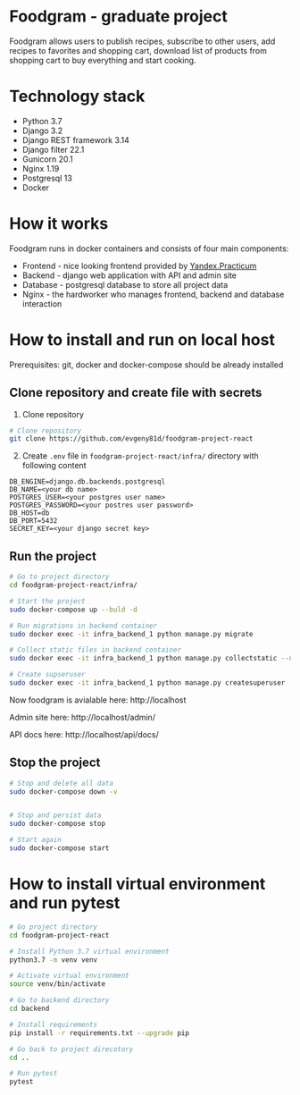 # Foodgram - graduate project

Foodgram allows users to publish recipes, subscribe to other users,
add recipes to favorites and shopping cart, download list of products from 
shopping cart to buy everything and start cooking.


# Technology stack

* Python 3.7
* Django 3.2
* Django REST framework 3.14
* Django filter 22.1
* Gunicorn 20.1
* Nginx 1.19
* Postgresql 13
* Docker


# How it works

Foodgram runs in docker containers and consists of four main components:
* Frontend - nice looking frontend provided by [Yandex.Practicum](https://practicum.yandex.ru)
* Backend - django web application with API and admin site
* Database - postgresql database to store all project data
* Nginx - the hardworker who manages frontend, backend and database interaction

# How to install and run on local host

Prerequisites: git, docker and docker-compose should be already installed

## Clone repository and create file with secrets

1. Clone repository
```sh
# Clone repository
git clone https://github.com/evgeny81d/foodgram-project-react
```

2. Create `.env` file in `foodgram-project-react/infra/` directory with 
following content 
```
DB_ENGINE=django.db.backends.postgresql
DB_NAME=<your db name>
POSTGRES_USER=<your postgres user name>
POSTGRES_PASSWORD=<your postres user password>
DB_HOST=db
DB_PORT=5432
SECRET_KEY=<your django secret key>
```

## Run the project

```sh
# Go to project directory
cd foodgram-project-react/infra/

# Start the project
sudo docker-compose up --buld -d

# Run migrations in backend container
sudo docker exec -it infra_backend_1 python manage.py migrate

# Collect static files in backend container
sudo docker exec -it infra_backend_1 python manage.py collectstatic --no-input

# Create supseruser
sudo docker exec -it infra_backend_1 python manage.py createsuperuser
```

Now foodgram is avialable here: http://localhost

Admin site here: http://localhost/admin/

API docs here: http://localhost/api/docs/



## Stop the project

```sh
# Stop and delete all data
sudo docker-compose down -v


# Stop and persist data
sudo docker-compose stop

# Start again
sudo docker-compose start
```

# How to install virtual environment and run pytest

```sh
# Go project directory
cd foodgram-project-react

# Install Python 3.7 virtual environment
python3.7 -m venv venv

# Activate virtual environment
source venv/bin/activate

# Go to backend directory
cd backend

# Install requirements
pip install -r requirements.txt --upgrade pip

# Go back to project direcotory
cd ..

# Run pytest
pytest
```